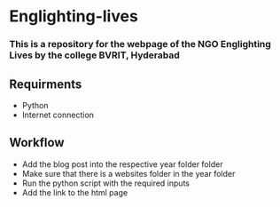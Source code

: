 # Englighting-lives

### This is a repository for the webpage of the NGO Englighting Lives by the college BVRIT, Hyderabad

## Requirments
* Python
* Internet connection

## Workflow
* Add the blog post into the respective year folder folder
* Make sure that there is a websites folder in the year folder
* Run the python script with the required inputs
* Add the link to the html page



